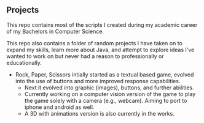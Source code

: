 ## Projects

This repo contains most of the scripts I created during my academic career of my Bachelors in Computer Science. 

This repo also contains a folder of random projects I have taken on to expand my skills, learn more about Java, and attempt to explore ideas I've wanted to work on but never had a reason to professionally or educationally. 

- Rock, Paper, Scissors intially started as a textual based game, evolved into the use of buttons and more improved response capabilities.
  - Next it evolved into graphic (images), buttons, and further abilities. 
  - Currently working on a computer vision version of the game to play the game solely with a camera (e.g., webcam). Aiming to port to iphone and android as well.
  - A 3D with animations version is also currently in the works. 
  
